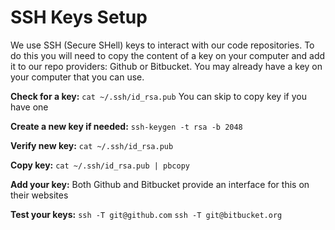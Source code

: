 # SSH Keys Setup

We use SSH (Secure SHell) keys to interact with our code repositories.  To do this you will need to copy the content of a key on your computer and add it to our repo providers: Github or Bitbucket.  You may already have a key on your computer that you can use.

**Check for a key:** `cat ~/.ssh/id_rsa.pub` You can skip to copy key if you have one

**Create a new key if needed:** `ssh-keygen -t rsa -b 2048`

**Verify new key:** `cat ~/.ssh/id_rsa.pub`

**Copy key:** `cat ~/.ssh/id_rsa.pub | pbcopy`

**Add your key:** Both Github and Bitbucket provide an interface for this on their websites

**Test your keys:** `ssh -T git@github.com` `ssh -T git@bitbucket.org`
